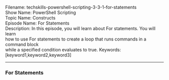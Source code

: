 Filename: techskills-powershell-scripting-3-3-1-for-statements  
Show Name: PowerShell Scripting  
Topic Name: Constructs  
Episode Name: For Statements  
Description: In this episode, you will learn about For statements. You will learn  
how to use For statements to create a loop that runs commands in a command block  
while a specified condition evaluates to true.
Keywords: [keyword1,keyword2,keyword3]  

---

### For Statements
